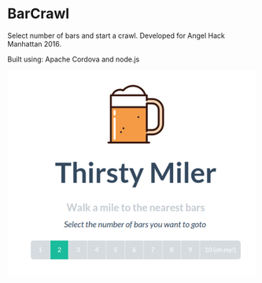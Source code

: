 # BarCrawl
Select number of bars and start a crawl. Developed for Angel Hack Manhattan 2016.

Built using: Apache Cordova and node.js

![Landing Page](/screenshots/landing-page.png)
